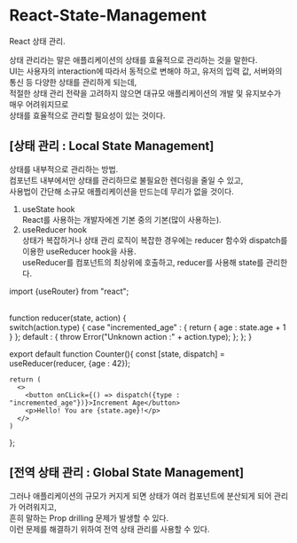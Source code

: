 # React-State-Management
React 상태 관리.

상태 관리라는 말은 애플리케이션의 상태를 효율적으로 관리하는 것을 말한다.</br>
UI는 사용자의 interaction에 따라서 동적으로 변해야 하고, 유저의 입력 값, 서버와의 통신 등 다양한 상태를 관리하게 되는데,<br/>
적절한 상태 관리 전략을 고려하지 않으면 대규모 애플리케이션의 개발 및 유지보수가 매우 어려워지므로</br>
상태를 효율적으로 관리할 필요성이 있는 것이다.

<h2 style={{marginTop:"20px"}}>[상태 관리 : Local State Management]</h2>
<p style={{marginBottom:"10px"}}>상태를 내부적으로 관리하는 방법.<br/>
컴포넌트 내부에서만 상태를 관리하므로 불필요한 렌더링을 줄일 수 있고,<br/>
사용법이 간단해 소규모 애플리케이션을 만드는데 무리가 없을 것이다.</p>

1. useState hook<br/>
React를 사용하는 개발자에겐 기본 중의 기본(많이 사용하는).    
2. useReducer hook<br/>
상태가 복잡하거나 상태 관리 로직이 복잡한 경우에는 reducer 함수와 dispatch를 이용한 useReducer hook을 사용.<br/>
useReducer를 컴포넌트의 최상위에 호출하고, reducer를 사용해 state를 관리한다.

<div style={{marginTop: "20px"}}>
  import {useRouter} from "react";<br/><br/>

  function reducer(state, action) {<br/>
    switch(action.type) {
      case "incremented_age" : {
        return {
          age : state.age + 1
        }
      };
      default : {
        throw Error("Unknown action :" + action.type);
      };
    };
  }

  export default function Counter(){
    const [state, dispatch] = useReducer(reducer, {age : 42});

    return (
      <>
        <button onCLick={() => dispatch({type : "incremented_age"})}>Increment Age</button>
        <p>Hello! You are {state.age}!</p>
      </>
    )
  };
</div>


<h2 style={{marginTop:"20px"}}>[전역 상태 관리 : Global State Management]</h2>
<p style={{marginBottom:"10px"}}>그러나 애플리케이션의 규모가 커지게 되면 상태가 여러 컴포넌트에 분산되게 되어 관리가 어려워지고,<br/>
흔히 말하는 Prop drilling 문제가 발생할 수 있다.<br/>
이런 문제를 해결하기 위하여 전역 상태 관리를 사용할 수 있다.</p>
